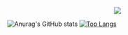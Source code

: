 <p align="center">
  <img src="https://private-user-images.githubusercontent.com/117357510/333198312-373404e6-63ab-4e19-b271-b3958b0ea1e1.gif?jwt=eyJhbGciOiJIUzI1NiIsInR5cCI6IkpXVCJ9.eyJpc3MiOiJnaXRodWIuY29tIiwiYXVkIjoicmF3LmdpdGh1YnVzZXJjb250ZW50LmNvbSIsImtleSI6ImtleTUiLCJleHAiOjE3MTY1MzM3OTYsIm5iZiI6MTcxNjUzMzQ5NiwicGF0aCI6Ii8xMTczNTc1MTAvMzMzMTk4MzEyLTM3MzQwNGU2LTYzYWItNGUxOS1iMjcxLWIzOTU4YjBlYTFlMS5naWY_WC1BbXotQWxnb3JpdGhtPUFXUzQtSE1BQy1TSEEyNTYmWC1BbXotQ3JlZGVudGlhbD1BS0lBVkNPRFlMU0E1M1BRSzRaQSUyRjIwMjQwNTI0JTJGdXMtZWFzdC0xJTJGczMlMkZhd3M0X3JlcXVlc3QmWC1BbXotRGF0ZT0yMDI0MDUyNFQwNjUxMzZaJlgtQW16LUV4cGlyZXM9MzAwJlgtQW16LVNpZ25hdHVyZT1hOGE0ZWEyZDIzNTNiMzcyMGMzYjk5MDA4N2JiOGRkMjViMTdkZTE5NWFiNWEwOTVmNGRlNzNlZjc0MjRmNGNjJlgtQW16LVNpZ25lZEhlYWRlcnM9aG9zdCZhY3Rvcl9pZD0wJmtleV9pZD0wJnJlcG9faWQ9MCJ9.dSg-0qzM67aQo84SQb1HMc3v2kcZuO-OrQwEW_1v5Kw">

<!--
**Rodoll99/Rodoll99** is a ✨ _special_ ✨ repository because its `README.md` (this file) appears on your GitHub profile.

Here are some ideas to get you started:

- 🔭 I’m currently working on ...
- 🌱 I’m currently learning ...
- 👯 I’m looking to collaborate on ...
- 🤔 I’m looking for help with ...
- 💬 Ask me about ...
- 📫 How to reach me: ...
- 😄 Pronouns: ...
- ⚡ Fun fact: ...
-->
  
![Anurag's GitHub stats](https://github-readme-stats.vercel.app/api?username=Rodoll99&show_icons=true&theme=default)
[![Top Langs](https://github-readme-stats.vercel.app/api/top-langs/?username=Rodoll99&layout=donut)](https://github.com/anuraghazra/github-readme-stats)
</p>
